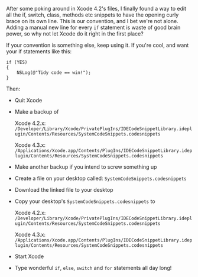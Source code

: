 After some poking around in Xcode 4.2's files, I finally found a way to edit all the if, switch, class, methods etc snippets to have the opening curly brace on its own line. This is our convention, and I bet we're not alone. Adding a manual new line for every `if` statement is waste of good brain power, so why not let Xcode do it right in the first place?

If your convention is something else, keep using it. If you're cool, and want your if statements like this:

    if (YES)
    {
        NSLog(@"Tidy code == win!");
    }

Then:

* Quit Xcode

* Make a backup of
	
	Xcode 4.2.x: `/Developer/Library/Xcode/PrivatePlugIns/IDECodeSnippetLibrary.ideplugin/Contents/Resources/SystemCodeSnippets.codesnippets`
	
	Xcode 4.3.x: `/Applications/Xcode.app/Contents/PlugIns/IDECodeSnippetLibrary.ideplugin/Contents/Resources/SystemCodeSnippets.codesnippets`

* Make another backup if you intend to screw something up

* Create a file on your desktop called: `SystemCodeSnippets.codesnippets`

* Download the linked file to your desktop

* Copy your desktop's `SystemCodeSnippets.codesnippets` to

	Xcode 4.2.x: `/Developer/Library/Xcode/PrivatePlugIns/IDECodeSnippetLibrary.ideplugin/Contents/Resources/SystemCodeSnippets.codesnippets`
	
	Xcode 4.3.x: `/Applications/Xcode.app/Contents/PlugIns/IDECodeSnippetLibrary.ideplugin/Contents/Resources/SystemCodeSnippets.codesnippets`


* Start Xcode

* Type wonderful `if`, `else`, `switch` and `for` statements all day long!
